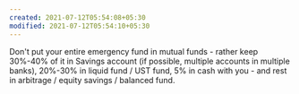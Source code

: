 ```yaml
---
created: 2021-07-12T05:54:08+05:30
modified: 2021-07-12T05:54:10+05:30
---
```


Don't put your entire emergency fund in mutual funds - rather keep 30%-40% of it in Savings account (if possible, multiple accounts in multiple banks), 20%-30% in liquid fund / UST fund, 5% in cash with you - and rest in arbitrage / equity savings / balanced fund. 
